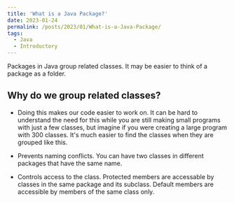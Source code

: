 ```yaml
---
title: 'What is a Java Package?'
date: 2023-01-24
permalink: /posts/2023/01/What-is-a-Java-Package/
tags:
  - Java
  - Introductory
---
```


Packages in Java group related classes. It may be easier to think of a package as a folder.

## Why do we group related classes? 

- Doing this makes our code easier to work on. It can be hard to understand the need for this while you are still making small programs with just a few classes, but imagine if you were creating a large program with 300 classes. It's much easier to find the classes when they are grouped like this.

- Prevents naming conflicts. You can have two classes in different packages that have the same name. 

- Controls access to the class. Protected members are accessable by classes in the same package and its subclass. Default members are accessible by members of the same class only.  

